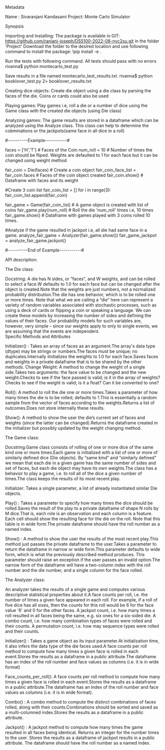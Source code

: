 Metadata

Name   : Sivaranjani Kandasami
Project: Monte Carlo Simulator

Synopsis

Importing and Installing:
The package is available in GIT: https://github.com/ranjani-joseph/DS5100-2022-08-nyc2xu.git in the folder 'Project'
Download the folder to the desired location and use following command to install the package:
!pip install -e .


Run the tests with following command. All tests should pass with no errors
rivanna$ python montecarlo_test.py

Save results in a file named montecarlo_test_results.txt. 
rivanna$ python booklover_test.py 2> booklover_results.txt

Creating dice objects:
Create die object using a die class by parsing the faces of the die. Coins or cards could also be used

Playing games:
Play games i.e, roll a die or a number of dice using the Game class with the created die objects (using Die class)


Analyzing games:
The game results are stored in a dataframe which can be analyzed using the Analyze class.
This class can help to determine the cobminations or the jackpots(same face in all dice in a roll)

#----------Example-----------#

faces = ['H','T'] # Faces of the Coin
num_roll = 10     # Number of times the coin should be fliped. Weights are defaulted to 1 for each face but it can be changed using weight method

fair_coin = Die(faces)                # Create a coin object
fair_coin_face_list = fair_coin.faces # Faces of the coin object created
fair_coin.show()                      # Dataframe with faces and its weight

#Create 3 coin list
fair_coin_list = []
for i in range(3):
    fair_coin_list.append(fair_coin)

fair_game = Game(fair_coin_list)  # A game object is created with list of coins
fair_game.play(num_roll)          # Roll the die 'num_roll' times i.e, 10 times
fair_game.show()                  # Dataframe with games played with 3 coins rolled 10 times.

#Analyze if the game resulted in jackpot i.e, all die had same face in a game.
analyze_fair_game = Analyzer(fair_game.show())
fair_game_jackpot = analyze_fair_game.jackpot()

#----------End of Example-----------#


API description:

The Die class:

Docstring: A die has N sides, or “faces”, and W weights, and can be rolled to select a face.W defaults to 1.0 for each face but can be changed after the object is created.Note that the weights are just numbers, not a normalized probability distribution.The die has one behavior, which is to be rolled one or more times.
Note that what we are calling a “die” here can represent a variety of random variables associated with stochastic processes, such as using a deck of cards or flipping a coin or speaking a language. We can create these models by increasing the number of sides and defining the values of their faces. Our probability models for such variables are, however, very simple – since our weights apply to only to single events, we are assuming that the events are independent.  
Specific Methods and Attributes

Initializer() : Takes an array of faces as an argument.The array's data type (dtype) may be strings or numbers.The faces must be unique; no duplicates.Internally iInitializes the weights to 1.0 for each face.Saves faces and weights in a private dataframe that is to be shared by the other methods.
Change Weight: A method to change the weight of a single side.Takes two arguments: the face value to be changed and the new weight.Checks to see if the face passed is valid; is it in the array of weights?Checks to see if the weight is valid; is it a float? Can it be converted to one?

Roll():  A method to roll the die one or more times.Takes a parameter of how many times the die is to be rolled; defaults to 1.This is essentially a random sample from the vector of faces according to the weights.Returns a list of outcomes.Does not store internally these results.

Show(): A method to show the user the die’s current set of faces and weights (since the latter can be changed).Returns the dataframe created in the initializer but possibly updated by the weight changing method.


The Game class:

Docstring:Game class consists of rolling of one or more dice of the same kind one or more times.Each game is initialized with a list of one or more of similarly defined dice (Die objects). By “same kind” and “similarly defined” we mean that each die in a given game has the same number of sides and set of faces, but each die object may have its own weights.The class has a behavior to play a game, i.e. to roll all of the dice a given number of times.The class keeps the results of its most recent play.


Initializer: Takes a single parameter, a list of already instantiated similar Die objects.

Play() :  Takes a parameter to specify how many times the dice should be rolled.Saves the result of the play to a private dataframe of shape N rolls by M dice.That is, each role is an observation and each column is a feature. Each cell should show the resulting face for the die on the roll. Note that this table is in wide form.The private dataframe should have the roll number as a named index.

Show() : A method to show the user the results of the most recent play.This method just passes the private dataframe to the user.Takes a parameter to return the dataframe in narrow or wide form.This parameter defaults to wide form, which is what the previously described method produces.
This parameter should raise an exception if the user passes an invalid option.The narrow form of the dataframe will have a two-column index with the roll number and the die number, and a single column for the face rolled.


The Analyzer class:

An analyzer takes the results of a single game and computes various descriptive statistical properties about it.A face counts per roll, i.e. the number of times a given face appeared in each roll. For example, if a roll of five dice has all sixes, then the counts for this roll would be 6 for the face value '6' and 0 for the other faces. A jackpot count, i.e. how many times a roll resulted in all faces being the same, e.g. six ones for a six-sided die. A combo count, i.e. how many combination types of faces were rolled and their counts. A permutation count, i.e. how may sequence types were rolled and their counts.


Initializer() : Takes a game object as its input parameter.At initialization time, it also infers the data type of the die faces used.A face counts per roll method to compute how many times a given face is rolled in each event.Stores the results as a dataframe in a public attribute.The dataframe has an index of the roll number and face values as columns (i.e. it is in wide format)

Face_counts_per_roll(): A face counts per roll method to compute how many times a given face is rolled in each event.Stores the results as a dataframe in a public attribute.The dataframe has an index of the roll number and face values as columns (i.e. it is in wide format).

Combo() : A combo method to compute the distinct combinations of faces rolled, along with their counts.Combinations should be sorted and saved as a multi-columned index.Stores the results as a dataframe in a public attribute.

Jackpot() : A jackpot method to compute how many times the game resulted in all faces being identical. Returns an integer for the number times to the user. Stores the results as a dataframe of jackpot results in a public attribute. The dataframe should have the roll number as a named index.



